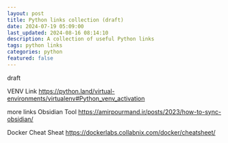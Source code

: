 ```yaml
---
layout: post
title: Python links collection (draft)
date: 2024-07-19 05:09:00
last_updated: 2024-08-16 08:14:10
description: A collection of useful Python links
tags: python links
categories: python
featured: false
---
```


draft

VENV Link
<a href="https://python.land/virtual-environments/virtualenv#Python_venv_activation">https://python.land/virtual-environments/virtualenv#Python_venv_activation</a>

more links
Obsidian Tool
https://amirpourmand.ir/posts/2023/how-to-sync-obsidian/

Docker Cheat Sheat
https://dockerlabs.collabnix.com/docker/cheatsheet/


